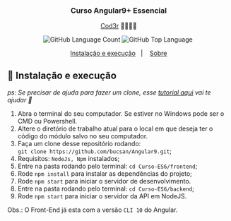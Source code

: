 <h3 align="center">
  Curso Angular9+ Essencial
</h3>

<p align="center"><a href="https://www.cod3r.com.br/courses/angular-9-essencial">Cod3r</a> 🚀👨🏻‍🚀</p>

<p align="center">
  <img alt="GitHub Language Count" src="https://img.shields.io/github/languages/count/bucsan/Angular9" />

  <img alt="GitHub Top Language" src="https://img.shields.io/github/languages/top/bucsan/Angular9" />

  <img alt="" src="https://img.shields.io/github/repo-size/bucsan/Angular9" />
</p>

<p align="center">
  <a href="#-instalacao-e-execução">Instalação e execução</a>&nbsp;&nbsp;&nbsp;|&nbsp;&nbsp;&nbsp;
  <a href="#-sobre">Sobre</a>
</p>

## 🚀 Instalação e execução

_ps: Se precisar de ajuda para fazer um clone, esse [tutorial aqui](https://help.github.com/pt/github/creating-cloning-and-archiving-repositories/cloning-a-repository) vai te ajudar 💖_

1. Abra o terminal do seu computador. Se estiver no Windows pode ser o CMD ou Powershell.
2. Altere o diretório de trabalho atual para o local em que deseja ter o código do módulo salvo no seu computador.
3. Faça um clone desse repositório rodando: <br> `git clone https://github.com/bucsan/Angular9.git`;
4. Requisitos: `NodeJs, Npm` instalados;
5. Entre na pasta rodando pelo terminal: `cd Curso-ES6/frontend`;
6. Rode `npm install` para instalar as dependências do projeto;
7. Rode `npm start` para iniciar o servidor de desenvolvimento.
8. Entre na pasta rodando pelo terminal: `cd Curso-ES6/backend`;
9. Rode `npm start` para iniciar o servidor da API em NodeJS.

Obs.: O Front-End já esta com a versão `CLI 10` do Angular.
